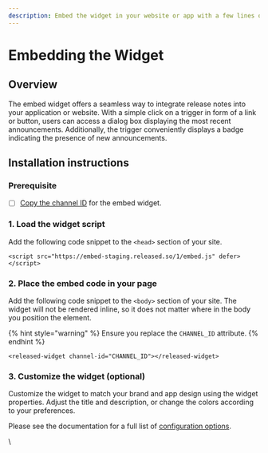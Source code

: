 ```yaml
---
description: Embed the widget in your website or app with a few lines of code.
---
```


# Embedding the Widget

## Overview

The embed widget offers a seamless way to integrate release notes into your application or website. With a simple click on a trigger in form of a link or button, users can access a dialog box displaying the most recent announcements. Additionally, the trigger conveniently displays a badge indicating the presence of new announcements.

## Installation instructions

### Prerequisite&#x20;

* [ ] [Copy the channel ID](../../how-tos/finding-the-channel-id.md) for the embed widget.

### **1. Load the widget script**

Add the following code snippet to the `<head>` section of your site.

```markup
<script src="https://embed-staging.released.so/1/embed.js" defer></script>
```

### **2. Place the embed code in your page**

Add the following code snippet to the `<body>` section of your site. The widget will not be rendered inline, so it does not matter where in the body you position the element.&#x20;

{% hint style="warning" %}
Ensure you replace the `CHANNEL_ID` attribute.
{% endhint %}

```markup
<released-widget channel-id="CHANNEL_ID"></released-widget>
```

### **3. Customize the widget (optional)**

Customize the widget to match your brand and app design using the widget properties. Adjust the title and description, or change the colors according to your preferences.

Please see the documentation for a full list of [configuration options](../../product-tour/settings/widget.md).

\
